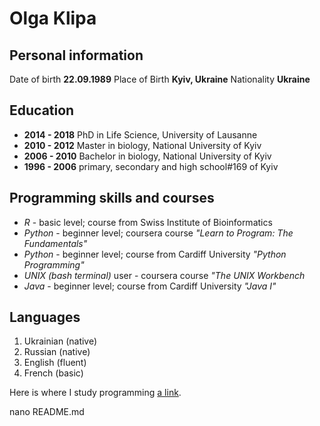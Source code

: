 # Olga Klipa

## Personal information
Date of birth **22.09.1989**
Place of Birth **Kyiv, Ukraine**
Nationality **Ukraine**


## Education

- **2014 - 2018** PhD in Life Science, University of Lausanne
- **2010 - 2012** Master in biology, National University of Kyiv
- **2006 - 2010** Bachelor in biology, National University of Kyiv
- **1996 - 2006** primary, secondary and high school#169 of Kyiv

## Programming skills and courses

- *R* - basic level; course from Swiss Institute of Bioinformatics
- *Python* - beginner level; coursera course *"Learn to Program: The Fundamentals"*
- *Python* - beginner level; course from Cardiff University *"Python Programming"*
- *UNIX (bash terminal)* user - coursera course *"The UNIX Workbench*
- *Java* - beginner level; course from Cardiff University *"Java I"*  

## Languages

1. Ukrainian (native)
2. Russian (native)
3. English (fluent)
4. French (basic)


Here is where I study programming  [a link](https://www.coursera.org/).

nano README.md

